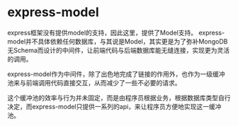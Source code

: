 
# express-model

express框架没有提供model的支持，因此这里，提供了Model支持。
express-model并不具体依赖任何数据库，与其说是Model，其实更是为了弥补MongoDB无Schema而设计的中间件，让前端代码与后端数据库能无缝连接，实现更为灵活的调用。

express-model作为中间件，除了出色地完成了链接的作用外，也作为一级缓冲池来与前端调用代码直接交互，从而减少了一些不必要的请求。

这个缓冲池的效率与行为并未固定，而是由程序员根据业务，根据数据库类型自行决定，而express-model只提供一系列的api，来让程序员方便地实现这一缓冲池。